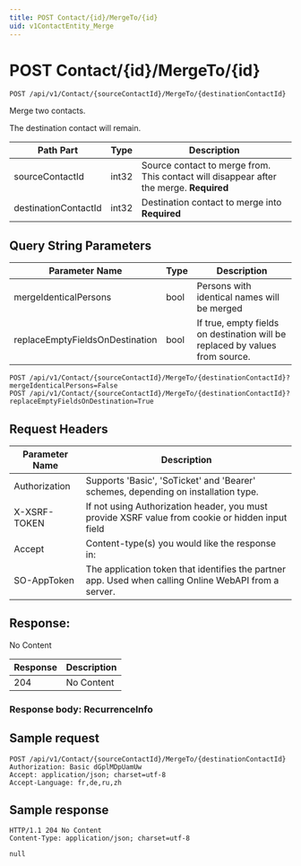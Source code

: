 ```yaml
---
title: POST Contact/{id}/MergeTo/{id}
uid: v1ContactEntity_Merge
---
```


# POST Contact/{id}/MergeTo/{id}

```http
POST /api/v1/Contact/{sourceContactId}/MergeTo/{destinationContactId}
```

Merge two contacts.


The destination contact will remain.





| Path Part | Type | Description |
|-----------|------|-------------|
| sourceContactId | int32 | Source contact to merge from. This contact will disappear after the merge. **Required** |
| destinationContactId | int32 | Destination contact to merge into **Required** |


## Query String Parameters

| Parameter Name | Type |  Description |
|----------------|------|--------------|
| mergeIdenticalPersons | bool |  Persons with identical names will be merged |
| replaceEmptyFieldsOnDestination | bool |  If true, empty fields on destination will be replaced by values from source. |

```http
POST /api/v1/Contact/{sourceContactId}/MergeTo/{destinationContactId}?mergeIdenticalPersons=False
POST /api/v1/Contact/{sourceContactId}/MergeTo/{destinationContactId}?replaceEmptyFieldsOnDestination=True
```


## Request Headers

| Parameter Name | Description |
|----------------|-------------|
| Authorization  | Supports 'Basic', 'SoTicket' and 'Bearer' schemes, depending on installation type. |
| X-XSRF-TOKEN   | If not using Authorization header, you must provide XSRF value from cookie or hidden input field |
| Accept         | Content-type(s) you would like the response in:  |
| SO-AppToken | The application token that identifies the partner app. Used when calling Online WebAPI from a server. |


## Response:

No Content

| Response | Description |
|----------------|-------------|
| 204 | No Content |

### Response body: RecurrenceInfo


## Sample request

```http!
POST /api/v1/Contact/{sourceContactId}/MergeTo/{destinationContactId}
Authorization: Basic dGplMDpUamUw
Accept: application/json; charset=utf-8
Accept-Language: fr,de,ru,zh
```

## Sample response

```http_
HTTP/1.1 204 No Content
Content-Type: application/json; charset=utf-8

null
```